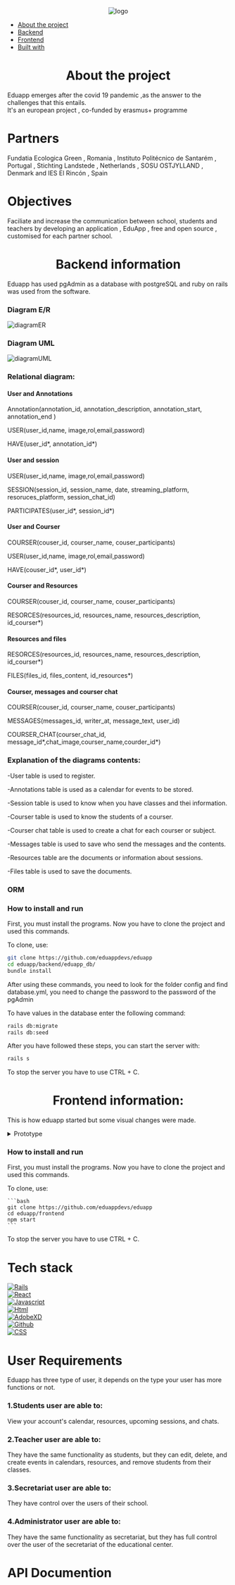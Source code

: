 <div align ='center'><img src="https://camo.githubusercontent.com/88ebb3d3a22eaccf6758b9eee02d1ef1ce49230642f86da244f4270773d59004/687474703a2f2f6564756170702d70726f6a6563742e65752f77702d636f6e74656e742f75706c6f6164732f323032312f30332f4c6f676f2d4564754170702d312d313530783135302e706e67" alt="logo">
</div>

- [About the project](#about-the-project)
- [Backend](#backend-information)
- [Frontend](#frontend-information)
- [Built with](#built-with)

</div>
<h1 align='center'>About the project</h1>
<div >
     Eduapp emerges after the covid 19 pandemic ,as the answer to the challenges that this entails.
     <br/>
     It's an european project , co-funded by erasmus+ programme
     <br/>
          <h1>Partners</h1>
          <p>Fundatia Ecologica Green , Romania , Instituto Politécnico de Santarém , Portugal , Stichting Landstede , Netherlands , SOSU OSTJYLLAND , Denmark and IES El Rincón , Spain</p>
     <h1 >Objectives</h1>
          <p>Faciliate and increase the communication between school, students and teachers by developing an application , EduApp , free and open source , customised for each partner school.</p>
   </div>
  
<h1 align='center'>Backend information</h1>
<p>Eduapp has used pgAdmin as a database with postgreSQL and ruby on rails was used from the software.</p>
<h3>Diagram E/R</h3>
<div ><img src="./Diagrama/DiagramaER.png" alt="diagramER">
</div>
<h3>Diagram UML</h3>
<div ><img src="./Diagrama/DiagramaUML.png" alt="diagramUML">
</div>
<h3>Relational diagram:</h3>
<div>
    <h4>User and Annotations</h4>
    <p>Annotation(annotation_id, annotation_description, annotation_start, annotation_end )</p>
    <p>USER(user_id,name, image,rol,email,password)</p>
    <p>HAVE(user_id*, annotation_id*)</p>
    <h4>User and session</h4>
    <p>USER(user_id,name, image,rol,email,password)</p>
    <p>SESSION(session_id, session_name, date, streaming_platform, resoruces_platform, session_chat_id)</p>
    <p>PARTICIPATES(user_id*, session_id*)</p>
    <h4>User and Courser</h4>
    <p>COURSER(couser_id, courser_name, couser_participants)</p>
    <p>USER(user_id,name, image,rol,email,password)</p>
    <p>HAVE(couser_id*, user_id*)</p>
     <h4>Courser and Resources</h4>
    <p>COURSER(couser_id, courser_name, couser_participants)</p>
     <p>RESORCES(resources_id, resources_name, resources_description, id_courser*)</p>
     <h4>Resources and files</h4>
     <p>RESORCES(resources_id, resources_name, resources_description, id_courser*)</p>
     <p>FILES(files_id, files_content, id_resources*)</p>
     <h4>Courser, messages and courser chat</h4>
     <p>COURSER(couser_id, courser_name, couser_participants)</p>
     <p>MESSAGES(messages_id, writer_at, message_text, user_id)</p>
     <p>COURSER_CHAT(courser_chat_id, message_id*,chat_image,courser_name,courder_id*)</p>    
</div>

<h3>Explanation of the diagrams contents:</h3>
<p>-User table is used to register.</p>
<p>-Annotations table is used as a calendar for events to be stored.</p>
<p>-Session table is used to know when you have classes and thei information.</p>
<p>-Courser table is used to know the students of a courser.</p>
<p>-Courser chat table is used to create a chat for each courser or subject.</p>
<p>-Messages table is used to save who send the messages and the contents.</p>
<p>-Resources table are the documents or information about sessions.</p>
<p>-Files table is used to save the documents.</p>
<h3>ORM</h3>
<p></p>
<h3>How to install and run</h3>
<p> First, you must install the programs. Now you have to clone the project and used this commands.</p>
<p>To clone, use:</p>

```bash
git clone https://github.com/eduappdevs/eduapp
cd eduapp/backend/eduapp_db/
bundle install
```
<p>After using these commands, you need to look for the folder config and find database.yml, you need to change the password to the password of the pgAdmin</p>

<p>To have values in the database enter the following command:</p>

```bash
rails db:migrate
rails db:seed
```
<p>After you have followed these steps, you can start the server with:</p>

```bash
rails s
```
<p>To stop the server you have to use CTRL + C.</p>
<div>
    <h1 align='center'>Frontend information:</h1>
    <p>This is how eduapp started but some visual changes were made.</p>
    <details >
    <summary>Prototype</summary>
    <div ><img src="./prototipo/eduapp-1.png" alt="prototipo">
    </div>
    <div ><img src="./prototipo/Eduapp-2.png" alt="prototipo">
    </div>
    <div ><img src="./prototipo/Eduapp-3.png" alt="prototipo">
    </div>
    </details>
    <h3>How to install and run</h3>
    <p> First, you must install the programs. Now you have to clone the project and used this commands.</p>
    <p>To clone, use:</p>

    ```bash
    git clone https://github.com/eduappdevs/eduapp
    cd eduapp/frontend
    npm start
    ```

<p>To stop the server you have to use CTRL + C.</p>
</div>
<h1 >Tech stack</h1>

<div>
    <a href="https://rubyonrails.org">
        <img src="https://img.shields.io/badge/rails-%23CC0000.svg?style=for-the-badge&logo=ruby-on-rails&logoColor=white" alt="Rails"/></a>
   </div>
  
<div >        
     <a href="https://reactjs.org">
            <img src="https://img.shields.io/badge/react-%2320232a.svg?style=for-the-badge&logo=react&logoColor=%2361DAFB" alt="React"/></a>
   </div>
     
<div >
       <a href="#">
            <img src="https://img.shields.io/badge/javascript-%23323330.svg?style=for-the-badge&logo=javascript&logoColor=%23F7DF1E" alt="Javascript"/>
     </a>
   </div>
     
<div >
     <a href="#">
            <img src="https://img.shields.io/badge/html5-%23E34F26.svg?style=for-the-badge&logo=html5&logoColor=white" alt="Html"/>
     </a>
   </div>
     
<div >
     <a href="#">
            <img src="https://img.shields.io/badge/Adobe%20XD-470137?style=for-the-badge&logo=Adobe%20XD&logoColor=#FF61F6" alt="AdobeXD"/>
     </a>
   </div>
     
<div >
     <a href="#">
            <img src="https://img.shields.io/badge/github-%23121011.svg?style=for-the-badge&logo=github&logoColor=white" alt="Github"/>
     </a>
   </div>
     
     
<div>
     <a href="#">
            <img src="https://img.shields.io/badge/css3-%231572B6.svg?style=for-the-badge&logo=css3&logoColor=white" alt="CSS"/>
     </a>
   </div>


<h1>User Requirements</h1>
<p>Eduapp has three type of user, it depends on the type your user has more functions or not.</p>
<h3>1.Students user are able to:</h3>
<p>View your account's calendar, resources, upcoming sessions, and chats.</p>
<h3>2.Teacher user are able to: </h3>
<p>They have the same functionality as students, but they can edit, delete, and create events in calendars, resources, and remove students from their classes.</p>
<h3>3.Secretariat user are able to: </h3>
<p>They have control over the users of their school.</p>
<h3>4.Administrator user are able to:</h3>
<p>They have the same functionality as secretariat, but they has full control over the user of the secretariat of the educational center. </p>


<h1>API Documention</h1>
  
